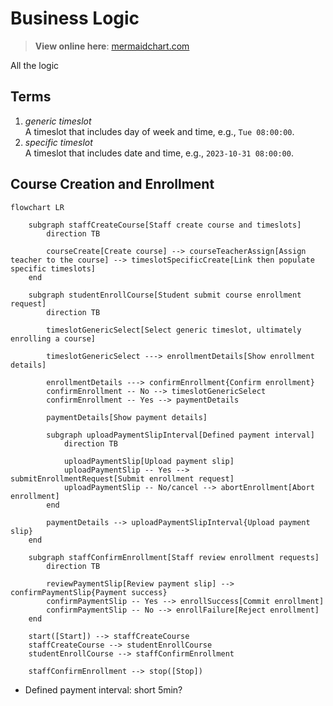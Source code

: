 # Business Logic

> **View online here**: [mermaidchart.com](https://www.mermaidchart.com/raw/7d0eb959-dbbf-4d38-822f-5882321e7f74?version=v0.1&theme=light&format=svg)  

All the logic

## Terms

1. *generic timeslot*  
    A timeslot that includes day of week and time, e.g., `Tue 08:00:00`.
1. *specific timeslot*  
    A timeslot that includes date and time, e.g., `2023-10-31 08:00:00`.

## Course Creation and Enrollment

```mermaid
flowchart LR

    subgraph staffCreateCourse[Staff create course and timeslots]
        direction TB

        courseCreate[Create course] --> courseTeacherAssign[Assign teacher to the course] --> timeslotSpecificCreate[Link then populate specific timeslots]
    end

    subgraph studentEnrollCourse[Student submit course enrollment request]
        direction TB

        timeslotGenericSelect[Select generic timeslot, ultimately enrolling a course]

        timeslotGenericSelect ---> enrollmentDetails[Show enrollment details]

        enrollmentDetails ---> confirmEnrollment{Confirm enrollment}
        confirmEnrollment -- No --> timeslotGenericSelect
        confirmEnrollment -- Yes --> paymentDetails

        paymentDetails[Show payment details]

        subgraph uploadPaymentSlipInterval[Defined payment interval]
            direction TB

            uploadPaymentSlip[Upload payment slip]
            uploadPaymentSlip -- Yes --> submitEnrollmentRequest[Submit enrollment request]
            uploadPaymentSlip -- No/cancel --> abortEnrollment[Abort enrollment]
        end

        paymentDetails --> uploadPaymentSlipInterval{Upload payment slip}
    end

    subgraph staffConfirmEnrollment[Staff review enrollment requests]
        direction TB
    
        reviewPaymentSlip[Review payment slip] --> confirmPaymentSlip{Payment success}
        confirmPaymentSlip -- Yes --> enrollSuccess[Commit enrollment]
        confirmPaymentSlip -- No --> enrollFailure[Reject enrollment]
    end

    start([Start]) --> staffCreateCourse
    staffCreateCourse --> studentEnrollCourse
    studentEnrollCourse --> staffConfirmEnrollment
    
    staffConfirmEnrollment --> stop([Stop])
```

- Defined payment interval: short 5min?
